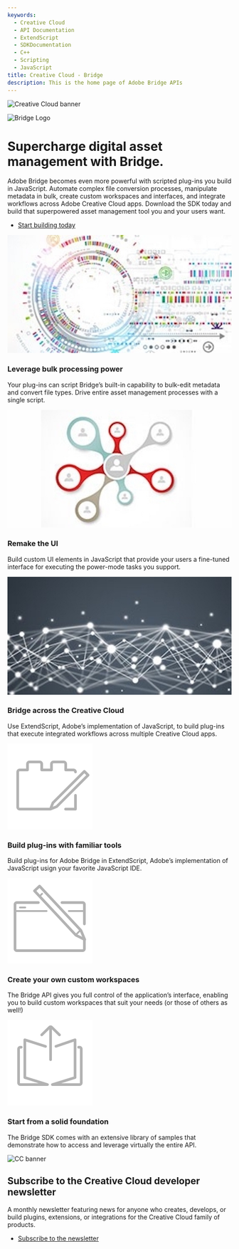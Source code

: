 ```yaml
---
keywords:
  - Creative Cloud
  - API Documentation
  - ExtendScript
  - SDKDocumentation
  - C++
  - Scripting
  - JavaScript
title: Creative Cloud - Bridge
description: This is the home page of Adobe Bridge APIs 
---
```


<Hero slots="image, icon, heading, text, buttons" variant="halfwidth" />

![Creative Cloud banner](https://adobe.io/shared/images/cc-hero.png)

![Bridge Logo](https://adobe.io/shared/icons/br_appicon_64.svg)

#  Supercharge digital asset management with Bridge.

Adobe Bridge becomes even more powerful with scripted plug-ins you build in JavaScript. Automate complex file conversion processes, manipulate metadata in bulk, create custom workspaces and interfaces, and integrate workflows across Adobe Creative Cloud apps. Download the SDK today and build that superpowered asset management tool you and your users want.

* [Start building today](https://console.adobe.io/downloads/br)



<TextBlock slots="image, heading, text" width="33%" theme="dark" isCentered />

![alt text](images/1497557907913.old.bridge1.jpg)

### Leverage bulk processing power

Your plug-ins can script Bridge’s built-in capability to bulk-edit metadata and convert file types. Drive entire asset management processes with a single script.

<TextBlock slots="image, heading, text" width="33%" theme="dark" isCentered />

![alt text](images/1497557920875.old.bridge2.jpg)

### Remake the UI

Build custom UI elements in JavaScript that provide your users a fine-tuned interface for executing the power-mode tasks you support.

<TextBlock slots="image, heading, text" width="33%" theme="dark" isCentered />

![alt text](images/1497557927034.old.bridge3.jpg)

### Bridge across the Creative Cloud

Use ExtendScript, Adobe’s implementation of JavaScript, to build plug-ins that execute integrated workflows across multiple Creative Cloud apps.


<TextBlock slots="image, heading, text" width="33%" theme="dark" isCentered />


![alt text](images/S_IlluBuildPlugIn_96.svg)

### Build plug-ins with familiar tools

Build plug-ins for Adobe Bridge in ExtendScript, Adobe’s implementation of JavaScript usign your favorite JavaScript IDE.


<TextBlock slots="image, heading, text" width="33%" theme="dark" isCentered />

![alt text](images/S_IlluCreateWorkspace_96.svg)

### Create your own custom workspaces

The Bridge API gives you full control of the application’s interface, enabling you to build custom workspaces that suit your needs (or those of others as well!)

<TextBlock slots="image, heading, text" width="33%" theme="dark" isCentered />

![alt text](images/S_IlluUseFromLibrary_96.svg)

### Start from a solid foundation

The Bridge SDK comes with an extensive library of samples that demonstrate how to access and leverage virtually the entire API.

<SummaryBlock slots="image, heading, text, buttons" background="rgb(9, 90, 186)" />

![CC banner](https://adobe.io/shared/images/cc-banner.png)

## Subscribe to the Creative Cloud developer newsletter 

A monthly newsletter featuring news for anyone who creates, develops, or build plugins, extensions, or integrations for the
Creative Cloud family of products.

* [Subscribe to the newsletter](https://www.adobe.com/subscription/ccdevnewsletter.html)